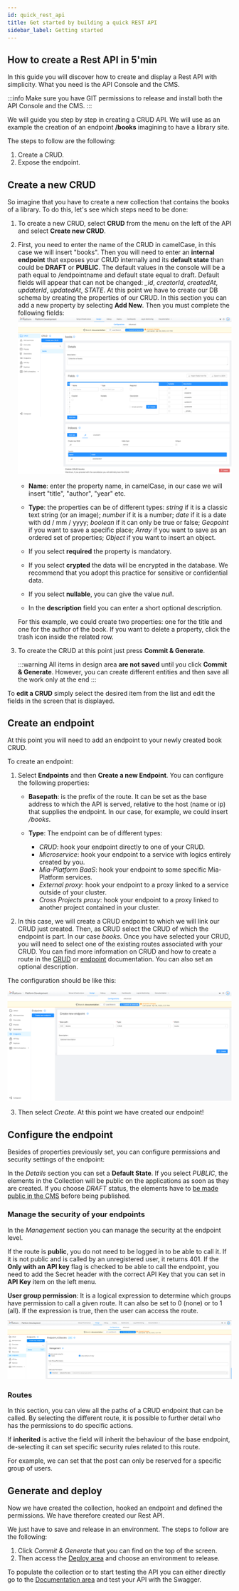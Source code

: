 ```yaml
---
id: quick_rest_api
title: Get started by building a quick REST API
sidebar_label: Getting started
---
```

## How to create a Rest API in 5'min

In this guide you will discover how to create and display a Rest API with simplicity.
What you need is the API Console and the CMS.

:::info
Make sure you have GIT permissions to release and install both the API Console and the CMS.
:::

We will guide you step by step in creating a CRUD API.
We will use as an example the creation of an endpoint **/books** imagining to have a library site.

The steps to follow are the following:

1. Create a CRUD.
2. Expose the endpoint.

## Create a new CRUD

So imagine that you have to create a new collection that contains the books of a library. To do this, let's see which steps need to be done:

1. To create a new CRUD, select **CRUD** from the menu on the left of the API and select **Create new CRUD**.

2. First, you need to enter the name of the CRUD in camelCase, in this case we will insert "books". Then you will need to enter an **internal endpoint** that exposes your CRUD internally and its **default state** than could be **DRAFT** or **PUBLIC**. The default values in the console will be a path equal to /endpointname and default state equal to draft.
Default fields will appear that can not be changed: *_id*, *creatorId*, *createdAt*, *updaterId*, *updatedAt*, *_STATE_*.
At this point we have to create our DB schema by creating the properties of our CRUD. In this section you can add a new property by selecting **Add New**. Then you must complete the following fields:
  ![Crea-collezione-riga-titolo](img/create-CRUD-1.png)
    * **Name**: enter the property name, in camelCase, in our case we will insert "title", "author", "year" etc.

    * **Type**: the properties can be of different types: *string* if it is a classic text string (or an image); *number* if it is a number; *date* if it is a date with dd / mm / yyyy; *boolean* if it can only be true or false; *Geopoint* if you want to save a specific place; *Array* if you want to save as an ordered set of properties; *Object* if you want to insert an object.

    * If you select **required** the property is mandatory.

    * If you select **crypted** the data will be encrypted in the database. We recommend that you adopt this practice for sensitive or confidential data.

    * If you select **nullable**, you can give the value *null*.

    * In the **description** field you can enter a short optional description.

    For this example, we could create two properties: one for the title and one for the author of the book.
    If you want to delete a property, click the trash icon inside the related row.

3. To create the CRUD at this point just press **Commit & Generate**.

    :::warning
    All items in design area **are not saved** until you click **Commit & Generate**. However, you can create different entities and then save all the work only at the end
    :::

To **edit a CRUD** simply select the desired item from the list and edit the fields in the screen that is displayed.

## Create an endpoint

At this point you will need to add an endpoint to your newly created book CRUD.

To create an endpoint:

1. Select **Endpoints** and then **Create a new Endpoint**. You can configure the following properties:

    - **Basepath**: is the prefix of the route. It can be set as the base address to which the API is served, relative to the host (name or ip) that supplies the endpoint. In our case, for example, we could insert */books*.

    - **Type**: The endpoint can be of different types:

        * *CRUD*: hook your endpoint directly to one of your CRUD.
        * *Microservice*: hook your endpoint to a service with logics entirely created by you.
        * *Mia-Platform BaaS*: hook your endpoint to some specific Mia-Platform services.
        * *External proxy*: hook your endpoint to a proxy linked to a service outside of your cluster.
        * *Cross Projects proxy*:  hook your endpoint to a proxy linked to another project contained in your cluster.

2. In this case, we will create a CRUD endpoint to which we will link our CRUD just created. Then, as CRUD select the CRUD of which the endpoint is part. In our case *books*.
Once you have selected your CRUD, you will need to select one of the existing routes associated with your CRUD. You can find more information on CRUD and how to create a route in the [CRUD](crud_advanced.md) or [endpoint](endpoints.md) documentation. You can also set an optional description.

The configuration should be like this:

![create-new-endpoint](img/qs-create-endpoint-1.png)

3. Then select *Create*.
At this point we have created our endpoint!

## Configure the endpoint

Besides of properties previously set, you can configure permissions and security settings of the endpoint:

In the *Details* section you can set a **Default State**. If you select *PUBLIC*, the elements in the Collection will be public on the applications as soon as they are created. If you choose *DRAFT* status, the elements have to [be made public in the CMS](../../../business_suite/guide_cms.md#new-content-draft-publish) before being published.

### Manage the security of your endpoints

In the *Management* section you can manage the security at the endpoint level.

If the route is **public**, you do not need to be logged in to be able to call it. If it is not public and is called by an unregistered user, it returns 401.
If the **Only with an API key** flag is checked to be able to call the endpoint, you need to add the Secret header with the correct API Key that you can set in **API Key** item on the left menu.

**User group permission**: It is a logical expression to determine which groups have permission to call a given route. It can also be set to 0 (none) or to 1 (all). If the expression is true, then the user can access the route.

![secure_endpoint](img/qs-configure-endpoint-api-key.png)

### Routes

In this section, you can view all the paths of a CRUD endpoint that can be called. By selecting the different route, it is possible to further detail who has the permissions to do specific actions.

If **inherited** is active the field will inherit the behaviour of the base endpoint, de-selecting it can set specific security rules related to this route.

For example, we can set that the post can only be reserved for a specific group of users.

## Generate and deploy ##

Now we have created the collection, hooked an endpoint and defined the permissions.
We have therefore created our Rest API.

We just have to save and release in an environment. The steps to follow are the following:

1. Click *Commit & Generate* that you can find on the top of the screen.
2. Then access the [Deploy area](../../deploy/deploy.md) and choose an environment to release.

To populate the collection or to start testing the API you can either directly go to the [Documentation area](../../api-portal/api-documentations.md) and test your API with the Swagger.
